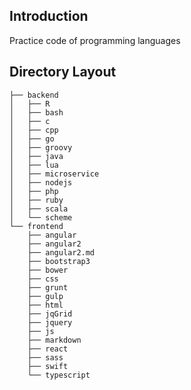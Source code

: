 ## Introduction
Practice code of programming languages

## Directory Layout
```
├── backend
│   ├── R
│   ├── bash
│   ├── c
│   ├── cpp
│   ├── go
│   ├── groovy
│   ├── java
│   ├── lua
│   ├── microservice
│   ├── nodejs
│   ├── php
│   ├── ruby
│   ├── scala
│   └── scheme
└── frontend
    ├── angular
    ├── angular2
    ├── angular2.md
    ├── bootstrap3
    ├── bower
    ├── css
    ├── grunt
    ├── gulp
    ├── html
    ├── jqGrid
    ├── jquery
    ├── js
    ├── markdown
    ├── react
    ├── sass
    ├── swift
    └── typescript
```

